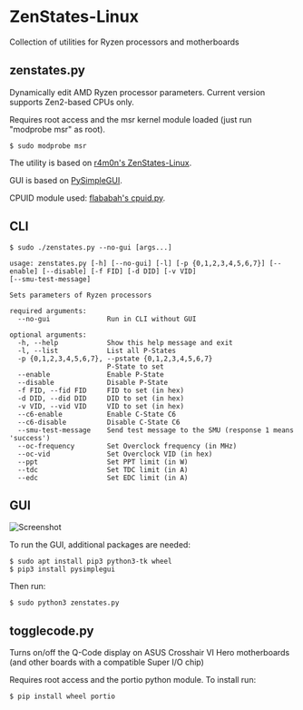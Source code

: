 # ZenStates-Linux
  Collection of utilities for Ryzen processors and motherboards

## zenstates.py
  Dynamically edit AMD Ryzen processor parameters.
  Current version supports Zen2-based CPUs only.

  Requires root access and the msr kernel module loaded (just run "modprobe msr" as root).
  ```console
  $ sudo modprobe msr
  ```

  The utility is based on [r4m0n's ZenStates-Linux](https://github.com/r4m0n/ZenStates-Linux).

  GUI is based on [PySimpleGUI](https://pypi.org/project/PySimpleGUI/).

  CPUID module used: [flababah's cpuid.py](https://github.com/flababah/cpuid.py).

## CLI
```console
$ sudo ./zenstates.py --no-gui [args...]
```

    usage: zenstates.py [-h] [--no-gui] [-l] [-p {0,1,2,3,4,5,6,7}] [--enable] [--disable] [-f FID] [-d DID] [-v VID] 
    [--smu-test-message]

    Sets parameters of Ryzen processors

    required arguments:
      --no-gui              Run in CLI without GUI

    optional arguments:
      -h, --help            Show this help message and exit
      -l, --list            List all P-States
      -p {0,1,2,3,4,5,6,7}, --pstate {0,1,2,3,4,5,6,7}
                            P-State to set
      --enable              Enable P-State
      --disable             Disable P-State
      -f FID, --fid FID     FID to set (in hex)
      -d DID, --did DID     DID to set (in hex)
      -v VID, --vid VID     VID to set (in hex)
      --c6-enable           Enable C-State C6
      --c6-disable          Disable C-State C6
      --smu-test-message    Send test message to the SMU (response 1 means 'success')
      --oc-frequency        Set Overclock frequency (in MHz)
      --oc-vid              Set Overclock VID (in hex)
      --ppt                 Set PPT limit (in W)
      --tdc                 Set TDC limit (in A)
      --edc                 Set EDC limit (in A)

## GUI
  ![Screenshot](ZenStates%20for%20Linux%20v1.0_006.png?raw=true "ZenStates for Linux screenshot")
  
  To run the GUI, additional packages are needed:
  ```console
  $ sudo apt install pip3 python3-tk wheel
  $ pip3 install pysimplegui
  ```

  Then run:
  ```console
  $ sudo python3 zenstates.py
  ```

## togglecode.py
  Turns on/off the Q-Code display on ASUS Crosshair VI Hero motherboards (and other boards with a compatible Super I/O chip)

  Requires root access and the portio python module.
  To install run:
  ```console
  $ pip install wheel portio
  ```
